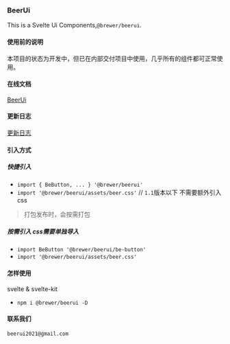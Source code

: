 ### BeerUi
This is a Svelte Ui Components,`@brewer/beerui`.

#### 使用前的说明
本项目的状态为开发中，但已在内部交付项目中使用，几乎所有的组件都可正常使用。

#### 在线文档
[BeerUi](https://beer-ui.vercel.app/)

#### 更新日志
[更新日志](./CHANGELOG.md)

#### 引入方式

##### 快捷引入
- `import { BeButton, ... } '@brewer/beerui'`
- `import '@brewer/beerui/assets/beer.css'` // `1.1`版本以下 不需要额外引入css
> 打包发布时，会按需打包

##### 按需引入 css需要单独导入
- `import BeButton '@brewer/beerui/be-button'`
- `import '@brewer/beerui/assets/beer.css'`

#### 怎样使用
svelte & svelte-kit

- `npm i @brewer/beerui -D`

#### 联系我们
`beerui2021@gmail.com`



